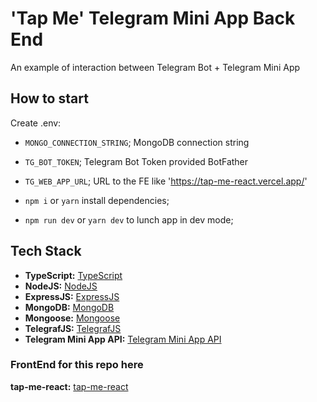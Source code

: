 # 'Tap Me' Telegram Mini App Back End

An example of interaction between Telegram Bot + Telegram Mini App

## How to start

Create .env:

- `MONGO_CONNECTION_STRING`; MongoDB connection string
- `TG_BOT_TOKEN`; Telegram Bot Token provided BotFather
- `TG_WEB_APP_URL`; URL to the FE like 'https://tap-me-react.vercel.app/'

- `npm i` or `yarn` install dependencies;
- `npm run dev` or `yarn dev` to lunch app in dev mode;

## Tech Stack

- **TypeScript:** [TypeScript](https://www.typescriptlang.org/)
- **NodeJS:** [NodeJS](https://nodejs.org/en)
- **ExpressJS:** [ExpressJS](https://expressjs.com/)
- **MongoDB:** [MongoDB](https://www.mongodb.com/)
- **Mongoose:** [Mongoose](https://mongoosejs.com/)
- **TelegrafJS:** [TelegrafJS](https://telegraf.js.org/)
- **Telegram Mini App API:** [Telegram Mini App API](https://core.telegram.org/bots/webapps#initializing-mini-apps)

### FrontEnd for this repo here

**tap-me-react:** [tap-me-react](https://github.com/Yurii77777/tap-me-react)

